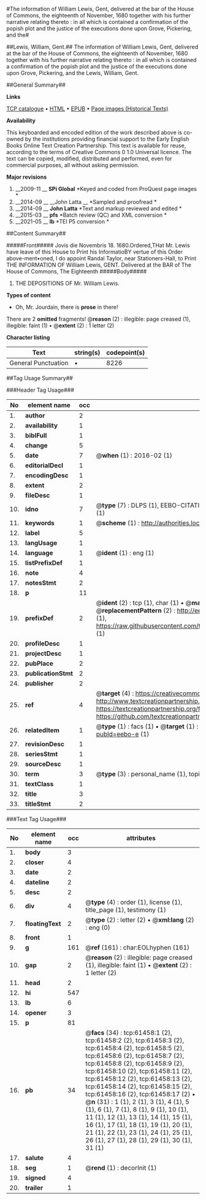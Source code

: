 #The information of William Lewis, Gent, delivered at the bar of the House of Commons, the eighteenth of November, 1680 together with his further narrative relating thereto : in all which is contained a confirmation of the popish plot and the justice of the executions done upon Grove, Pickering, and the#

##Lewis, William, Gent.##
The information of William Lewis, Gent, delivered at the bar of the House of Commons, the eighteenth of November, 1680 together with his further narrative relating thereto : in all which is contained a confirmation of the popish plot and the justice of the executions done upon Grove, Pickering, and the
Lewis, William, Gent.

##General Summary##

**Links**

[TCP catalogue](http://www.ota.ox.ac.uk/tcp/)  • 
[HTML](http://tei.it.ox.ac.uk/tcp/Texts-HTML/free/A48/A48296.html)  • 
[EPUB](http://tei.it.ox.ac.uk/tcp/Texts-EPUB/free/A48/A48296.epub) • 
[Page images (Historical Texts)](https://historicaltexts.jisc.ac.uk/eebo-12408973e)

**Availability**

This keyboarded and encoded edition of the work described above is co-owned by the
    institutions providing financial support to the Early English Books Online Text Creation
    Partnership. This text is available for reuse, according to the terms of  Creative Commons 0 1.0 Universal
    licence. The text can be copied, modified, distributed and performed, even for commercial
    purposes, all without asking permission.

**Major revisions**

1. __2009-11 __ __SPi Global__ *Keyed and coded from ProQuest page images *
1. __2014-09 __ __John Latta __ *Sampled and proofread *
1. __2014-09 __ __John Latta__ *Text and markup reviewed and edited *
1. __2015-03 __ __pfs__ *Batch review (QC) and XML conversion *
1. __2021-05 __ __lb__ *TEI P5 conversion *

##Content Summary##

#####Front#####
Jovis die Novembris 18. 1680.Ordered,THat Mr. Lewis have leave of this House to Print his InformatioBY vertue of this Order above-ment•oned, I do appoint Randal Taylor, near Stationers-Hall, to Print THE INFORMATION OF William Lewis, GENT. Delivered at the BAR of The House of Commons, The Eighteenth
#####Body#####

1. THE DEPOSITIONS OF Mr. William Lewis.

**Types of content**

  * Oh, Mr. Jourdain, there is **prose** in there!

There are 2 **omitted** fragments! 
 @__reason__ (2) : illegible: page creased (1), illegible: faint (1)  •  @__extent__ (2) : 1 letter (2)

**Character listing**


|Text|string(s)|codepoint(s)|
|---|---|---|
|General Punctuation|•|8226|

##Tag Usage Summary##

###Header Tag Usage###

|No|element name|occ|attributes|
|---|---|---|---|
|1.|__author__|2||
|2.|__availability__|1||
|3.|__biblFull__|1||
|4.|__change__|5||
|5.|__date__|7| @__when__ (1) : 2016-02 (1)|
|6.|__editorialDecl__|1||
|7.|__encodingDesc__|1||
|8.|__extent__|2||
|9.|__fileDesc__|1||
|10.|__idno__|7| @__type__ (7) : DLPS (1), EEBO-CITATION (1), VID (1), EEBO-PROQUEST (1), STC (2), OCLC (1)|
|11.|__keywords__|1| @__scheme__ (1) : http://authorities.loc.gov/ (1)|
|12.|__label__|5||
|13.|__langUsage__|1||
|14.|__language__|1| @__ident__ (1) : eng (1)|
|15.|__listPrefixDef__|1||
|16.|__note__|4||
|17.|__notesStmt__|2||
|18.|__p__|11||
|19.|__prefixDef__|2| @__ident__ (2) : tcp (1), char (1)  •  @__matchPattern__ (2) : ([0-9\-]+):([0-9IVX]+) (1), (.+) (1)  •  @__replacementPattern__ (2) : http://eebo.chadwyck.com/downloadtiff?vid=$1&page=$2 (1), https://raw.githubusercontent.com/textcreationpartnership/Texts/master/tcpchars.xml#$1 (1)|
|20.|__profileDesc__|1||
|21.|__projectDesc__|1||
|22.|__pubPlace__|2||
|23.|__publicationStmt__|2||
|24.|__publisher__|2||
|25.|__ref__|4| @__target__ (4) : https://creativecommons.org/publicdomain/zero/1.0/ (1), http://www.textcreationpartnership.org/docs/. (1), https://textcreationpartnership.org/faq/#faq05 (1), https://github.com/textcreationpartnership (1)|
|26.|__relatedItem__|1| @__type__ (1) : facs (1)  •  @__target__ (1) : https://data.historicaltexts.jisc.ac.uk/view?pubId=eebo-e (1)|
|27.|__revisionDesc__|1||
|28.|__seriesStmt__|1||
|29.|__sourceDesc__|1||
|30.|__term__|3| @__type__ (3) : personal_name (1), topical_term (1), geographic_name (1)|
|31.|__textClass__|1||
|32.|__title__|3||
|33.|__titleStmt__|2||


###Text Tag Usage###

|No|element name|occ|attributes|
|---|---|---|---|
|1.|__body__|3||
|2.|__closer__|4||
|3.|__date__|2||
|4.|__dateline__|2||
|5.|__desc__|2||
|6.|__div__|4| @__type__ (4) : order (1), license (1), title_page (1), testimony (1)|
|7.|__floatingText__|2| @__type__ (2) : letter (2)  •  @__xml:lang__ (2) : eng (0)|
|8.|__front__|1||
|9.|__g__|161| @__ref__ (161) : char:EOLhyphen (161)|
|10.|__gap__|2| @__reason__ (2) : illegible: page creased (1), illegible: faint (1)  •  @__extent__ (2) : 1 letter (2)|
|11.|__head__|2||
|12.|__hi__|547||
|13.|__lb__|6||
|14.|__opener__|3||
|15.|__p__|81||
|16.|__pb__|34| @__facs__ (34) : tcp:61458:1 (2), tcp:61458:2 (2), tcp:61458:3 (2), tcp:61458:4 (2), tcp:61458:5 (2), tcp:61458:6 (2), tcp:61458:7 (2), tcp:61458:8 (2), tcp:61458:9 (2), tcp:61458:10 (2), tcp:61458:11 (2), tcp:61458:12 (2), tcp:61458:13 (2), tcp:61458:14 (2), tcp:61458:15 (2), tcp:61458:16 (2), tcp:61458:17 (2)  •  @__n__ (31) : 1 (1), 2 (1), 3 (1), 4 (1), 5 (1), 6 (1), 7 (1), 8 (1), 9 (1), 10 (1), 11 (1), 12 (1), 13 (1), 14 (1), 15 (1), 16 (1), 17 (1), 18 (1), 19 (1), 20 (1), 21 (1), 22 (1), 23 (1), 24 (1), 25 (1), 26 (1), 27 (1), 28 (1), 29 (1), 30 (1), 31 (1)|
|17.|__salute__|4||
|18.|__seg__|1| @__rend__ (1) : decorInit (1)|
|19.|__signed__|4||
|20.|__trailer__|1||
